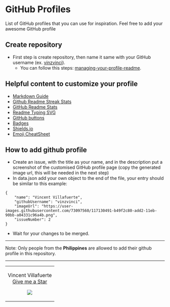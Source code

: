 # GitHub Profiles

List of GitHub profiles that you can use for inspiration. Feel free to add your awesome GitHub profile

## Create repository
- First step is create repository, then name it same with your GitHub username (ex. <a href="https://github.com/vinzvinci">vinzvinci</a>).
    - You can follow this steps: <a href="https://docs.github.com/en/github/setting-up-and-managing-your-github-profile/customizing-your-profile/managing-your-profile-readme">managing-your-profile-readme</a>. 

## Helpful content to customize your profile
- <a href="https://www.markdownguide.org/basic-syntax/">Markdown Guide</a>
- <a href="https://github.com/DenverCoder1/github-readme-streak-stats">Github Readme Streak Stats</a>
- <a href="https://github.com/anuraghazra/github-readme-stats">GitHub Readme Stats</a>
- <a href="https://github.com/DenverCoder1/readme-typing-svg">Readme Typing SVG</a>
- <a href="https://buttons.github.io/">GitHub buttons</a>
- <a href="https://github.com/alexandresanlim/Badges4-README.md-Profile">Badges</a>
- <a href="https://shields.io/">Shields.io</a>
- <a href="https://gist.github.com/rxaviers/7360908">Emoji CheatSheet</a>

## How to add github profile
- Create an issue, with the title as your name, and in the description put a screenshot of the customised GitHub profile page (copy the generated image url, this will be needed in the next step)
- In data.json add your own object to the end of the file, your entry should be similar to this example:
```
{
    "name": "Vincent Villafuerte",
    "githubUsername": "vinzvinci",
    "imageUrl": "https://user-images.githubusercontent.com/73097560/117130491-b49f2c80-add2-11eb-90bb-a04331c96a4b.png",
    "issueNumber": 2
}
```
- Wait for your changes to be merged.

<hr>

Note: Only people from the **Philippines** are allowed to add their github profile in this repository.

<hr>

<!-- DO NOT EDIT -->
<!--data-section-->
<table width="100%">
  <tr><td align="center"><p>Vincent Villafuerte<br><a href="https://github.com/vinzvinci/vinzvinci">Give me a Star</a></p>
  <img src="https://user-images.githubusercontent.com/73097560/117130491-b49f2c80-add2-11eb-90bb-a04331c96a4b.png"></a></p></td>
  </tr>
</table>
<!--END-->
